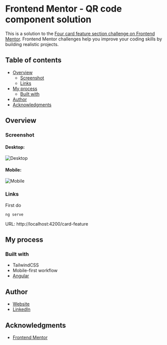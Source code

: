 # Frontend Mentor - QR code component solution

This is a solution to the [Four card feature section challenge on Frontend Mentor](https://www.frontendmentor.io/challenges/four-card-feature-section-weK1eFYK). Frontend Mentor challenges help you improve your coding skills by building realistic projects.

## Table of contents

- [Overview](#overview)
  - [Screenshot](#screenshot)
  - [Links](#links)
- [My process](#my-process)
  - [Built with](#built-with)
- [Author](#author)
- [Acknowledgments](#acknowledgments)

## Overview

### Screenshot

#### Desktop:
![Desktop](/src/assets/four-card-feature/screenshot-desktop.png)

#### Mobile:
![Mobile](/src/assets/four-card-feature/screenshot-mobile.png)

### Links

First do
```shell
ng serve 
```
URL: http://localhost:4200/card-feature

## My process

### Built with

- TailwindCSS
- Mobile-first workflow
- [Angular](https://angular.dev/)

## Author

- [Website](https://www.ckarakoc.nl)
- [LinkedIn](https://www.linkedin.com/in/celal-karakoç/)


## Acknowledgments

- [Frontend Mentor](https://www.frontendmentor.io)
